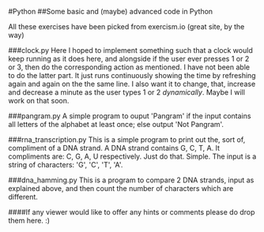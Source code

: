 #Python
##Some basic and (maybe) advanced code in Python

All these exercises have been picked from exercism.io (great site, by the way)

###clock.py
Here I hoped to implement something such that a clock would keep running as it does here, and alongside if the user ever presses 1 or 2 or 3, then do the corresponding action as mentioned. I have not been able to do the latter part. It just runs continuously showing the time by refreshing again and again on the the same line. I also want it to change, that, increase and decrease a minute as the user types 1 or 2 *dynamically*. Maybe I will work on that soon.

###pangram.py
A simple program to ouput 'Pangram' if the input contains all letters of the alphabet at least once; else output 'Not Pangram'.

###rna_transcription.py
This is a simple program to print out the, sort of, compliment of a DNA strand. A DNA strand contains G, C, T, A. It compliments are: C, G, A, U respectively. Just do that. Simple. The input is a string of characters: 'G', 'C', 'T', 'A'.

###dna_hamming.py
This is a program to compare 2 DNA strands, input as explained above, and then count the number of characters which are different.

####If any viewer would like to offer any hints or comments please do drop them here. :)
